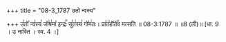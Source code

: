+++
title = "08-3_1787 उतो न्वस्य"

+++
उ꣣तो꣡ न्व꣢स्य꣣ जो꣢ष꣣मा꣡ इन्द्रः꣢꣯ सु꣣त꣢स्य꣣ गो꣡म꣢तः। प्रा꣣त꣡र्होते꣢꣯व मत्सति ॥ 08-3:1787 ॥ ॥8 (ली)॥ [धा. 9 । उ नास्ति । स्व. 4 ।]